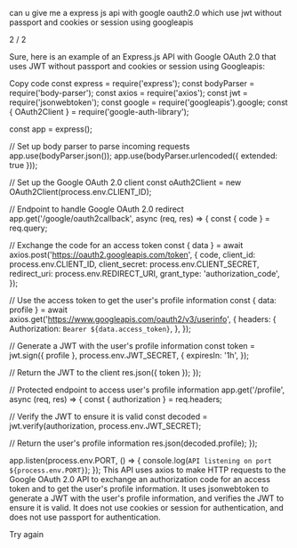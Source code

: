 can u give me a express js api with google oauth2.0 which use jwt  without passport  and cookies or session using googleapis

2 / 2

Sure, here is an example of an Express.js API with Google OAuth 2.0 that uses JWT without passport and cookies or session using Googleapis:

Copy code
const express = require('express');
const bodyParser = require('body-parser');
const axios = require('axios');
const jwt = require('jsonwebtoken');
const google = require('googleapis').google;
const { OAuth2Client } = require('google-auth-library');

const app = express();

// Set up body parser to parse incoming requests
app.use(bodyParser.json());
app.use(bodyParser.urlencoded({ extended: true }));

// Set up the Google OAuth 2.0 client
const oAuth2Client = new OAuth2Client(process.env.CLIENT_ID);

// Endpoint to handle Google OAuth 2.0 redirect
app.get('/google/oauth2callback', async (req, res) => {
  const { code } = req.query;

  // Exchange the code for an access token
  const { data } = await axios.post('https://oauth2.googleapis.com/token', {
    code,
    client_id: process.env.CLIENT_ID,
    client_secret: process.env.CLIENT_SECRET,
    redirect_uri: process.env.REDIRECT_URI,
    grant_type: 'authorization_code',
  });

  // Use the access token to get the user's profile information
  const { data: profile } = await axios.get('https://www.googleapis.com/oauth2/v3/userinfo', {
    headers: {
      Authorization: `Bearer ${data.access_token}`,
    },
  });

  // Generate a JWT with the user's profile information
  const token = jwt.sign({ profile }, process.env.JWT_SECRET, {
    expiresIn: '1h',
  });

  // Return the JWT to the client
  res.json({ token });
});

// Protected endpoint to access user's profile information
app.get('/profile', async (req, res) => {
  const { authorization } = req.headers;

  // Verify the JWT to ensure it is valid
  const decoded = jwt.verify(authorization, process.env.JWT_SECRET);

  // Return the user's profile information
  res.json(decoded.profile);
});

app.listen(process.env.PORT, () => {
  console.log(`API listening on port ${process.env.PORT}`);
});
This API uses axios to make HTTP requests to the Google OAuth 2.0 API to exchange an authorization code for an access token and to get the user's profile information. It uses jsonwebtoken to generate a JWT with the user's profile information, and verifies the JWT to ensure it is valid. It does not use cookies or session for authentication, and does not use passport for authentication.



Try again
